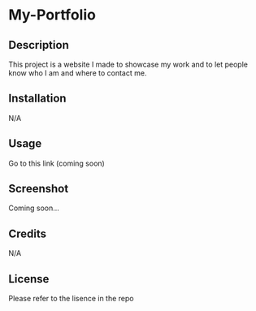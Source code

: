 # My-Portfolio

## Description

This project is a website I made to showcase my work and to let people know who I am and where to contact me.

## Installation

N/A

## Usage

Go to this link (coming soon)

## Screenshot

Coming soon...

## Credits

N/A

## License

Please refer to the lisence in the repo
